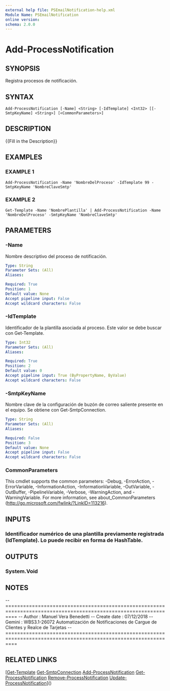 ```yaml
---
external help file: PSEmailNotification-help.xml
Module Name: PSEmailNotification
online version:
schema: 2.0.0
---
```


# Add-ProcessNotification

## SYNOPSIS
Registra procesos de notificación.

## SYNTAX

```
Add-ProcessNotification [-Name] <String> [-IdTemplate] <Int32> [[-SmtpKeyName] <String>] [<CommonParameters>]
```

## DESCRIPTION
{{Fill in the Description}}

## EXAMPLES

### EXAMPLE 1
```
Add-ProcessNotification -Name 'NombreDelProceso' -IdTemplate 99 -SmtpKeyName 'NombreClaveSmtp'
```

### EXAMPLE 2
```
Get-Template -Name 'NombrePlantilla' | Add-ProcessNotification -Name 'NombreDelProceso' -SmtpKeyName 'NombreClaveSmtp'
```

## PARAMETERS

### -Name
Nombre descriptivo del proceso de notificación.

```yaml
Type: String
Parameter Sets: (All)
Aliases:

Required: True
Position: 1
Default value: None
Accept pipeline input: False
Accept wildcard characters: False
```

### -IdTemplate
Identificador de la plantilla asociada al proceso.
Este valor se debe buscar con Get-Template.

```yaml
Type: Int32
Parameter Sets: (All)
Aliases:

Required: True
Position: 2
Default value: 0
Accept pipeline input: True (ByPropertyName, ByValue)
Accept wildcard characters: False
```

### -SmtpKeyName
Nombre clave de la configuración de buzón de correo saliente presente en el equipo.
Se obtiene con Get-SmtpConnection.

```yaml
Type: String
Parameter Sets: (All)
Aliases:

Required: False
Position: 3
Default value: None
Accept pipeline input: False
Accept wildcard characters: False
```

### CommonParameters
This cmdlet supports the common parameters: -Debug, -ErrorAction, -ErrorVariable, -InformationAction, -InformationVariable, -OutVariable, -OutBuffer, -PipelineVariable, -Verbose, -WarningAction, and -WarningVariable.
For more information, see about_CommonParameters (http://go.microsoft.com/fwlink/?LinkID=113216).

## INPUTS

### Identificador numérico de una plantilla previamente registrada (IdTemplate). Lo puede recibir en forma de HashTable.
## OUTPUTS

### System.Void
## NOTES
-- ================================================================================================================
-- Author       : Manuel Vera Benedetti
-- Create date  : 07/12/2018
-- Gemini       : WBS3.1-26072 Automatización de Notificaciones de Cargue de Clientes y Realce de Tarjetas
-- ================================================================================================================

## RELATED LINKS

[[Get-Template](Get-Template.md)
[Get-SmtpConnection](Get-SmtpConnection.md)
[Add-ProcessNotification](Add-ProcessNotification.md)
[Get-ProcessNotification](Get-ProcessNotification.md)
[Remove-ProcessNotification](Remove-ProcessNotification.md)
[Update-ProcessNotification](Update-ProcessNotification.md)]()

